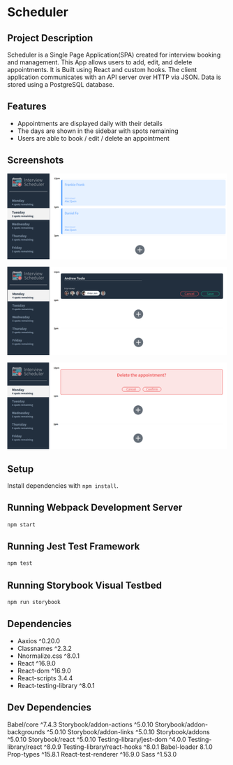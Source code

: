 # Scheduler

## Project Description

Scheduler is a Single Page Application(SPA) created for interview booking and management. This App allows users to add, edit, and delete appointments. It is Built using React and custom hooks. The client application communicates with an API server over HTTP via JSON. Data is stored using a PostgreSQL database. 


## Features

- Appointments are displayed daily with their details
- The days are shown in the sidebar with spots remaining
- Users are able to book / edit / delete an appointment


## Screenshots

!["View appointments"](/docs/view.PNG)

!["Add or Edit appointment"](/docs/add-edit.PNG)

!["Delete appointment](/docs/delete.PNG)


## Setup

Install dependencies with `npm install`.

## Running Webpack Development Server

```sh
npm start
```

## Running Jest Test Framework

```sh
npm test
```

## Running Storybook Visual Testbed

```sh
npm run storybook
```

## Dependencies
- Aaxios ^0.20.0
- Classnames ^2.3.2
- Nnormalize.css ^8.0.1
- React ^16.9.0
- React-dom ^16.9.0
- React-scripts 3.4.4
- React-testing-library ^8.0.1


## Dev Dependencies
  Babel/core ^7.4.3
  Storybook/addon-actions ^5.0.10
  Storybook/addon-backgrounds ^5.0.10
  Storybook/addon-links ^5.0.10
  Storybook/addons ^5.0.10
  Storybook/react ^5.0.10
  Testing-library/jest-dom ^4.0.0
  Testing-library/react ^8.0.9
  Testing-library/react-hooks ^8.0.1
  Babel-loader 8.1.0
  Prop-types ^15.8.1
  React-test-renderer ^16.9.0
  Sass ^1.53.0
